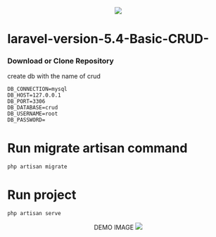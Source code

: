 <p align="center"><img src="https://laravel.com/assets/img/components/logo-laravel.svg"></p>


# laravel-version-5.4-Basic-CRUD-
<h3> Download or Clone Repository</h3>
create db with the name of crud

```
DB_CONNECTION=mysql
DB_HOST=127.0.0.1
DB_PORT=3306
DB_DATABASE=crud
DB_USERNAME=root
DB_PASSWORD=
```

# Run migrate artisan command
```
php artisan migrate
```

# Run project
```
php artisan serve
```

<p align="center">
   DEMO IMAGE
  <img src="https://github.com/cheran2017/laravel-version-5.4-Basic-CRUD-/blob/master/sample.jpg">
</p>



